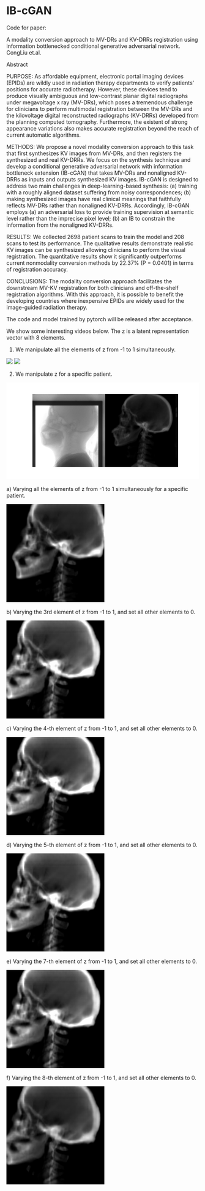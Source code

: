 # IB-cGAN

Code for paper:

A modality conversion approach to MV-DRs and KV-DRRs registration using information bottlenecked conditional generative adversarial network.
CongLiu et.al.

Abstract

PURPOSE:
As affordable equipment, electronic portal imaging devices (EPIDs) are wildly used in radiation therapy departments to verify patients' positions for accurate radiotherapy. However, these devices tend to produce visually ambiguous and low-contrast planar digital radiographs under megavoltage x ray (MV-DRs), which poses a tremendous challenge for clinicians to perform multimodal registration between the MV-DRs and the kilovoltage digital reconstructed radiographs (KV-DRRs) developed from the planning computed tomography. Furthermore, the existent of strong appearance variations also makes accurate registration beyond the reach of current automatic algorithms.

METHODS:
We propose a novel modality conversion approach to this task that first synthesizes KV images from MV-DRs, and then registers the synthesized and real KV-DRRs. We focus on the synthesis technique and develop a conditional generative adversarial network with information bottleneck extension (IB-cGAN) that takes MV-DRs and nonaligned KV-DRRs as inputs and outputs synthesized KV images. IB-cGAN is designed to address two main challenges in deep-learning-based synthesis: (a) training with a roughly aligned dataset suffering from noisy correspondences; (b) making synthesized images have real clinical meanings that faithfully reflects MV-DRs rather than nonaligned KV-DRRs. Accordingly, IB-cGAN employs (a) an adversarial loss to provide training supervision at semantic level rather than the imprecise pixel level; (b) an IB to constrain the information from the nonaligned KV-DRRs.

RESULTS:
We collected 2698 patient scans to train the model and 208 scans to test its performance. The qualitative results demonstrate realistic KV images can be synthesized allowing clinicians to perform the visual registration. The quantitative results show it significantly outperforms current nonmodality conversion methods by 22.37% (P = 0.0401) in terms of registration accuracy.

CONCLUSIONS:
The modality conversion approach facilitates the downstream MV-KV registration for both clinicians and off-the-shelf registration algorithms. With this approach, it is possible to benefit the developing countries where inexpensive EPIDs are widely used for the image-guided radiation therapy.


The code and model trained by pytorch will be released after acceptance.

We show some interesting videos below. The z is a latent representation vector with 8 elements.

1. We manipulate all the elements of z from -1 to 1 simultaneously. 

![](WGAN_SN_encodedZ.gif)
![](WGAN_SN_1.gif)

2. We manipulate z for a specific patient.

![](LR.png)

a) Varying all the elements of z from -1 to 1 simultaneously for a specific patient.

![](all_z.gif)

b) Varying the 3rd element of z from -1 to 1, and set all other elements to 0.

![](z3.gif)

c) Varying the 4-th element of z from -1 to 1, and set all other elements to 0.

![](z4.gif)

d) Varying the 5-th element of z from -1 to 1, and set all other elements to 0.

![](z5.gif)

e) Varying the 7-th element of z from -1 to 1, and set all other elements to 0.

![](z7.gif)

f) Varying the 8-th element of z from -1 to 1, and set all other elements to 0.

![](z8.gif)
